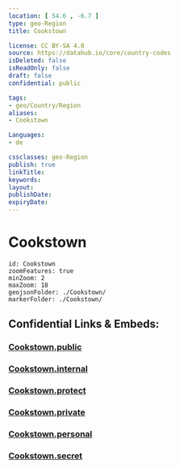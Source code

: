 ```yaml
---
location: [ 54.6 , -6.7 ] 
type: geo-Region
title: Cookstown

license: CC BY-SA 4.0
source: https://datahub.io/core/country-codes
isDeleted: false
isReadOnly: false
draft: false
confidential: public

tags:
- geo/Country/Region
aliases:
- Cookstown

Languages:
- de

cssclasses: geo-Region
publish: true
linkTitle: 
keywords: 
layout: 
publishDate: 
expiryDate: 
---
```


# Cookstown

```leaflet
id: Cookstown
zoomFeatures: true 
minZoom: 2 
maxZoom: 18
geojsonFolder: ./Cookstown/
markerFolder: ./Cookstown/
```


## Confidential Links & Embeds: 

### [Cookstown.public](/_public/\Earth\Continent\Europe\Europe~North\UK\Ireland~North\counties~Ireland~NorthCookstown.public.md) 

### [Cookstown.internal](/_internal/\Earth\Continent\Europe\Europe~North\UK\Ireland~North\counties~Ireland~NorthCookstown.internal.md) 

### [Cookstown.protect](/_protect/\Earth\Continent\Europe\Europe~North\UK\Ireland~North\counties~Ireland~NorthCookstown.protect.md) 

### [Cookstown.private](/_private/\Earth\Continent\Europe\Europe~North\UK\Ireland~North\counties~Ireland~NorthCookstown.private.md) 

### [Cookstown.personal](/_personal/\Earth\Continent\Europe\Europe~North\UK\Ireland~North\counties~Ireland~NorthCookstown.personal.md) 

### [Cookstown.secret](/_secret/\Earth\Continent\Europe\Europe~North\UK\Ireland~North\counties~Ireland~NorthCookstown.secret.md)

